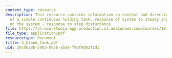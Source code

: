 ```yaml
---
content_type: resource
description: This resource contains information on context and direction, math model
  of a simple continuous holding tank, response of system to steady input, leaning
  on the system - response to step disturbance.
file: https://ol-ocw-studio-app-production.s3.amazonaws.com/courses/10-450-process-dynamics-operations-and-control-spring-2006/28cd628b5903b0bbabaef96f0d82f1d1_3_blend_tank.pdf
file_type: application/pdf
resourcetype: Document
title: 3_blend_tank.pdf
uid: 28cd628b-5903-b0bb-abae-f96f0d82f1d1
---
```

